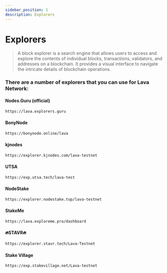 ```yaml
---
sidebar_position: 1
description: Explorers
---
```


# Explorers

> A block explorer is a search engine that allows users to access and explore the contents of individual blocks, transactions, validators, and addresses on a blockchain. It provides a visual interface to navigate the intricate details of blockchain operations.

### There are a number of explorers that you can use for Lava Network:

#### Nodes.Guru (official)
```bash
https://lava.explorers.guru
```

#### BonyNode
```bash
https://bonynode.online/lava
```

#### kjnodes
```bash
https://explorer.kjnodes.com/lava-testnet
```

#### UTSA
```bash
https://exp.utsa.tech/lava-test
```

#### NodeStake 
```bash
https://explorer.nodestake.top/lava-testnet
```

#### StakeMe
```bash
https://lava.exploreme.pro/dashboard
```

#### 🔥STAVR🔥
```bash
https://explorer.stavr.tech/Lava-Testnet
```

#### Stake Village
```bash
https://exp.stakevillage.net/Lava-testnet
```


